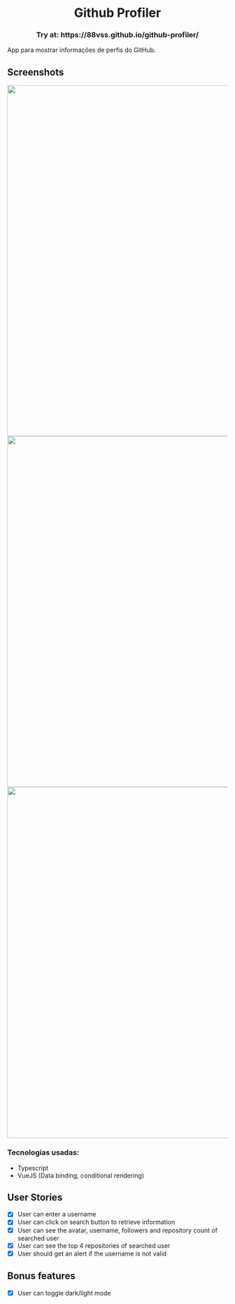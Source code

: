 <h1 align=center >Github Profiler</h1>

<h3 align=center>Try at: https://88vss.github.io/github-profiler/</h3>

App para mostrar informações de perfis do GitHub.

<h2> Screenshots </h2>

<p align=center>
  <img src="assets/githubprofiler1.png" width=800px />
  <img src="assets/githubprofiler2.png" width=800px />
  <img src="assets/githubprofiler3.png" width=800px />
</p>

### Tecnologias usadas:
  - Typescript
  - VueJS (Data binding, conditional rendering)

## User Stories

-   [x] User can enter a username
-   [x] User can click on search button to retrieve information
-   [x] User can see the avatar, username, followers and repository count of searched user
-   [x] User can see the top 4 repositories of searched user
-   [x] User should get an alert if the username is not valid

## Bonus features
-  [x] User can toggle dark/light mode
